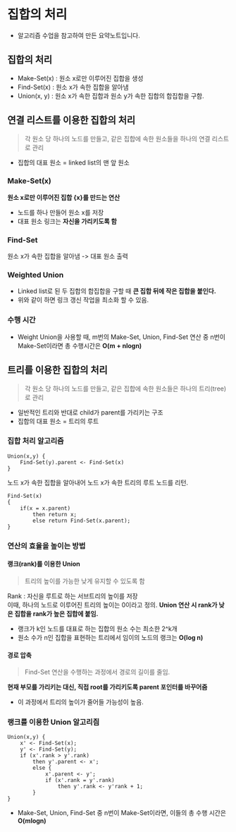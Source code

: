 # 집합의 처리
- 알고리즘 수업을 참고하여 만든 요약노트입니다.

## 집합의 처리
- Make-Set(x) : 원소 x로만 이루어진 집합을 생성
- Find-Set(x) : 원소 x가 속한 집합을 알아냄
- Union(x, y) : 원소 x가 속한 집합과 원소 y가 속한 집합의 합집합을 구함.

## 연결 리스트를 이용한 집합의 처리
> 각 원소 당 하나의 노드를 만들고, 같은 집합에 속한 원소들을 하나의 연결 리스트로 관리
- 집합의 대표 원소 = linked list의 맨 앞 원소

### Make-Set(x)
**원소 x로만 이루어진 집합 {x}를 만드는 연산**
- 노드를 하나 만들어 원소 x를 저장
- 대표 원소 링크는 **자신을 가리키도록 함**

### Find-Set
원소 x가 속한 집합을 알아냄 -> 대표 원소 출력

### Weighted Union 
- Linked list로 된 두 집합의 합집합을 구할 때 **큰 집합 뒤에 작은 집합을 붙인다.** 
- 위와 같이 하면 링크 갱신 작업을 최소화 할 수 있음.

### 수행 시간
- Weight Union을 사용할 때, m번의 Make-Set, Union, Find-Set 연산 중 n번이 Make-Set이라면 총 수행시간은 **O(m + nlogn)**

## 트리를 이용한 집합의 처리
> 각 원소 당 하나의 노드를 만들고, 같은 집합에 속한 원소들은 하나의 트리(tree)로 관리
- 일반적인 트리와 반대로 child가 parent를 가리키는 구조 
- 집합의 대표 원소 = 트리의 루트

### 집합 처리 알고리즘
```
Union(x,y) {
    Find-Set(y).parent <- Find-Set(x)
}
```

노드 x가 속한 집합을 알아내어 노드 x가 속한 트리의 루트 노드를 리턴.
```
Find-Set(x)
{
    if(x = x.parent)
        then return x;
        else return Find-Set(x.parent);
}
```

### 연산의 효율을 높이는 방법
#### 랭크(rank)를 이용한 Union
> 트리의 높이를 가능한 낮게 유지할 수 있도록 함

Rank : 자신을 루트로 하는 서브트리의 높이를 저장  
이때, 하나의 노드로 이루어진 트리의 높이는 0이라고 정의.
**Union 연산 시 rank가 낮은 집합을 rank가 높은 집합에 붙임.**

- 랭크가 k인 노드를 대표로 하는 집합의 원소 수는 최소한 2^k개
- 원소 수가 n인 집합을 표현하는 트리에서 임이의 노드의 랭크는 **O(log n)**

#### 경로 압축
> Find-Set 연산을 수행하는 과정에서 경로의 길이를 줄임.

**현재 부모를 가리키는 대신, 직접 root를 가리키도록 parent 포인터를 바꾸어줌**
- 이 과정에서 트리의 높이가 줄어들 가능성이 높음.

### 랭크를 이용한 Union 알고리즴
```
Union(x,y) {
    x' <- Find-Set(x);
    y' <- Find-Set(y);
    if (x'.rank > y'.rank)
        then y'.parent <- x';
        else {
            x'.parent <- y';
            if (x'.rank = y'.rank) 
                then y'.rank <- y'rank + 1;
        }
}
```

- Make-Set, Union, Find-Set 중 n번이 Make-Set이라면, 이들의 총 수행 시간은 **O(mlogn)**